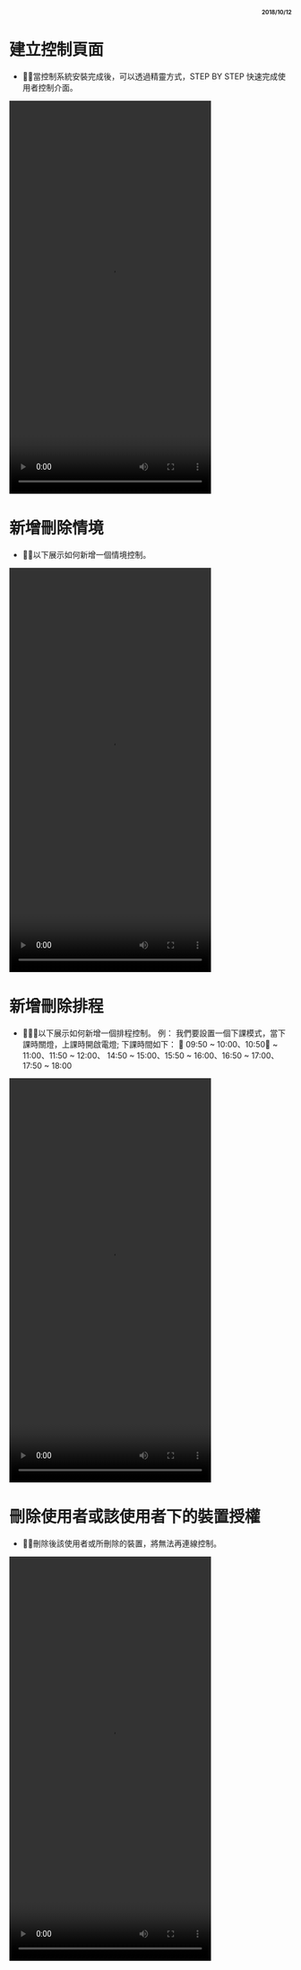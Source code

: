 ﻿
<h1 style="text-align:right" ><font size="1"> 2018/10/12 </font></h1>

# 建立控制頁面
- 當控制系統安裝完成後，可以透過精靈方式，STEP BY STEP 快速完成使用者控制介面。

<video src="../img/BuildUI.mp4" width="360" height="700" controls="controls">
</video>

# 新增刪除情境
- 以下展示如何新增一個情境控制。

<video src="../img/Scene.mp4" width="360" height="720" controls="controls">
</video>

# 新增刪除排程
- 以下展示如何新增一個排程控制。
例： 我們要設置一個下課模式，當下課時關燈，上課時開啟電燈;
下課時間如下： 
09:50 ~ 10:00、10:50 ~ 11:00、11:50 ~ 12:00、
14:50 ~ 15:00、15:50 ~ 16:00、16:50 ~ 17:00、
17:50 ~ 18:00

<video src="../img/Schedule.mp4" width="360" height="720" controls="controls">
</video>

# 刪除使用者或該使用者下的裝置授權
- 刪除後該使用者或所刪除的裝置，將無法再連線控制。

<video src="../img/delUser.mp4" width="360" height="720" controls="controls">
</video>

